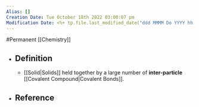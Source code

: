 ```yaml
---
Alias: []
Creation Date: Tue October 18th 2022 03:00:07 pm 
Modification Date: <%+ tp.file.last_modified_date("ddd MMMM Do YYYY hh:mm:ss a") %>
---
```

#Permanent [[Chemistry]]

- ## Definition
	- [[Solid|Solids]] held together by a large number of **inter-particle** [[Covalent Compound|Covalent Bonds]].
- ## Reference